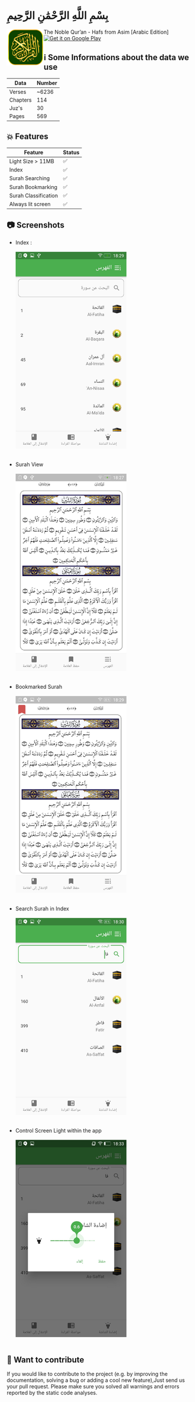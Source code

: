 # بِسْمِ اللَّهِ الرَّحْمَٰنِ الرَّحِيمِ
<img  align="left" alt="Scheduler" src="https://github.com/HoussemTN/Al-quran-Al-karim/blob/master/assets/images/logo.png?raw=true" heigth="100px" width="100px"/>
The Noble Qur’an - Hafs from Asim [Arabic Edition] 
 <a href='https://play.google.com/store/apps/details?id=com.brains404.quran&pcampaignid=MKT-Other-global-all-co-prtnr-py-PartBadge-Mar2515-1'><img  width='200' height='80' alt='Get it on Google Play' src='https://play.google.com/intl/en_us/badges/images/generic/en_badge_web_generic.png'/></a>

## :information_source: Some Informations about the data we use
|Data |Number|
|-------------|-------------|
|Verses |~6236|
|Chapters |114|
|Juz's |30|
|Pages|569|

## :boom: Features

| Feature |Status|
|-------------|--------------|
| Light Size > 11MB |:white_check_mark:|
|  Index |:white_check_mark:|
|  Surah Searching |:white_check_mark:|
|  Surah Bookmarking |:white_check_mark:|
|  Surah Classification |:white_check_mark:|
|  Always lit screen |:white_check_mark:|

## :camera: Screenshots

* Index  : <br/> <br/>
  <img  alt="List_Sessions" src="https://github.com/HoussemTN/Al-quran-Al-karim/blob/master/screenshots/index.jpeg?raw=true"          heigth="250px" width="300px"/>
    <br/>    <br/>
    
* Surah View  <br/> <br/>
  <img  alt="List_Sessions" src="https://github.com/HoussemTN/Al-quran-Al-karim/blob/master/screenshots/surahView.jpeg?raw=true"          heigth="250px" width="300px"/>
    <br/>    <br/>
    
* Bookmarked Surah <br/> <br/>
  <img  alt="List_Sessions" src="https://github.com/HoussemTN/Al-quran-Al-karim/blob/master/screenshots/bookmark.jpeg?raw=true"          heigth="250px" width="300px"/>
    <br/>    <br/>
    
    
* Search Surah in Index <br/> <br/>
  <img  alt="List_Sessions" src="https://github.com/HoussemTN/Al-quran-Al-karim/blob/master/screenshots/searchSurah.jpeg?raw=true"          heigth="250px" width="300px"/>
    <br/>    <br/>
    
* Control Screen Light within the app <br/> <br/>
  <img  alt="List_Sessions" src="https://github.com/HoussemTN/Al-quran-Al-karim/blob/master/screenshots/controlLight.jpeg?raw=true"          heigth="250px" width="300px"/>
    <br/>    <br/>
    

   
 ## :gift_heart: Want to contribute
If you would like to contribute to the project (e.g. by improving the documentation, solving a bug or adding a cool new feature),Just send us your pull request. Please make sure you solved all warnings and errors reported by the static code analyses.


